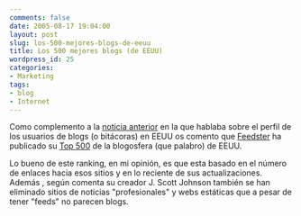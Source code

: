 ```yaml
---
comments: false
date: 2005-08-17 19:04:00
layout: post
slug: los-500-mejores-blogs-de-eeuu
title: Los 500 mejores blogs (de EEUU)
wordpress_id: 25
categories:
- Marketing
tags:
- blog
- Internet
---
```


Como complemento a la [
noticia anterior](http://www.riojasoft.com/articles/2005/08/10/si-te-gusta-leer-blogs-te-cuento-como-eres) en la que hablaba sobre el perfil de los
usuarios de blogs (o bitácoras) en EEUU os comento que [Feedster](http://feedster.com/) ha publicado su [Top 500](http://feedster.com/top500.php) de la blogosfera (que
palabro) de EEUU.




Lo bueno de este ranking, en mi opinión, es que esta basado en
el número de enlaces hacia esos sitios y en lo reciente de sus
actualizaciones. Además , según comenta su creador J. Scott Johnson
también se han eliminado sitios de noticias "profesionales" y webs
estáticas que a pesar de tener "feeds" no parecen blogs.
